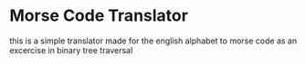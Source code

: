 # Morse Code Translator

this is a simple translator made for the english alphabet to morse code as an excercise in binary tree traversal
